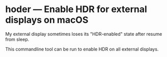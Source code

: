 #  hoder — Enable HDR for external displays on macOS

My external display sometimes loses its "HDR-enabled" state after resume from sleep.

This commandline tool can be run to enable HDR on all external displays.

